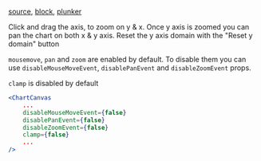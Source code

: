 
[source](https://github.com/rrag/react-stockcharts/blob/master/docs/lib/charts/CandleStickChartWithZoomPan.jsx), [block](http://bl.ocks.org/rrag/a8465abe0061df1b7976), [plunker](http://plnkr.co/edit/gist:a8465abe0061df1b7976?p=preview)


Click and drag the axis, to zoom on y & x. Once y axis is zoomed you can pan the chart on both x & y axis. Reset the y axis domain with the "Reset y domain" button

`mousemove`, `pan` and `zoom` are enabled by default. To disable them you can use `disableMouseMoveEvent`, `disablePanEvent` and `disableZoomEvent` props.

`clamp` is disabled by default

```jsx
<ChartCanvas 
    ...
    disableMouseMoveEvent={false}
    disablePanEvent={false}
    disableZoomEvent={false}
    clamp={false}
    ...
/>
```
